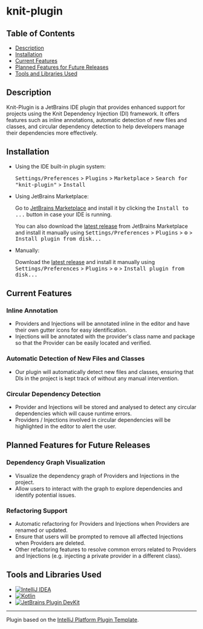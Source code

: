 # knit-plugin

## Table of Contents
- [Description](#description)
- [Installation](#installation)
- [Current Features](#current-features)
- [Planned Features for Future Releases](#planned-features-for-future-releases)
- [Tools and Libraries Used](#tools-and-libraries-used)

## Description
Knit-Plugin is a JetBrains IDE plugin that provides enhanced support for projects using the Knit Dependency Injection (DI) framework. It offers features such as inline annotations, automatic detection of new files and classes, and circular dependency detection to help developers manage their dependencies more effectively.

## Installation

- Using the IDE built-in plugin system:
  
  <kbd>Settings/Preferences</kbd> > <kbd>Plugins</kbd> > <kbd>Marketplace</kbd> > <kbd>Search for "knit-plugin"</kbd> >
  <kbd>Install</kbd>
  
- Using JetBrains Marketplace:

  Go to [JetBrains Marketplace](https://plugins.jetbrains.com/plugin/MARKETPLACE_ID) and install it by clicking the <kbd>Install to ...</kbd> button in case your IDE is running.

  You can also download the [latest release](https://plugins.jetbrains.com/plugin/MARKETPLACE_ID/versions) from JetBrains Marketplace and install it manually using
  <kbd>Settings/Preferences</kbd> > <kbd>Plugins</kbd> > <kbd>⚙️</kbd> > <kbd>Install plugin from disk...</kbd>

- Manually:

  Download the [latest release](https://github.com/NgJackin/knit-plugin/releases/latest) and install it manually using
  <kbd>Settings/Preferences</kbd> > <kbd>Plugins</kbd> > <kbd>⚙️</kbd> > <kbd>Install plugin from disk...</kbd>


## Current Features

### Inline Annotation
- Providers and Injections will be annotated inline in the editor and have their own gutter icons for easy identification.
- Injections will be annotated with the provider's class name and package so that the Provider can be easily located and verified.

### Automatic Detection of New Files and Classes
- Our plugin will automatically detect new files and classes, ensuring that DIs in the project is kept track of without any manual intervention.

### Circular Dependency Detection
- Provider and Injections will be stored and analysed to detect any circular dependencies which will cause runtime errors. 
- Providers / Injections involved in circular dependencies will be highlighted in the editor to alert the user.


## Planned Features for Future Releases

### Dependency Graph Visualization
- Visualize the dependency graph of Providers and Injections in the project.
- Allow users to interact with the graph to explore dependencies and identify potential issues.

### Refactoring Support
- Automatic refactoring for Providers and Injections when Providers are renamed or updated.
- Ensure that users will be prompted to remove all affected Injections when Providers are deleted.
- Other refactoring features to resolve common errors related to Providers and Injections (e.g. injecting a private provider in a different class).


## Tools and Libraries Used
- [![IntelliJ IDEA][intellij-logo]][intellij-url]
- [![Kotlin][kotlin-logo]][kotlin-url]
- [![JetBrains Plugin DevKit][devkit-logo]][devkit-url]


[intellij-logo]: https://img.shields.io/badge/IntelliJIDEA-000000.svg?style=for-the-badge&logo=intellij-idea&logoColor=white
[intellij-url]: https://www.jetbrains.com/idea/

[kotlin-logo]: https://img.shields.io/badge/Kotlin-0095D5.svg?style=for-the-badge&logo=kotlin&logoColor=white
[kotlin-url]: https://kotlinlang.org/

[devkit-logo]: https://img.shields.io/badge/JetBrains%20Plugin%20DevKit-000000.svg?style=for-the-badge&logo=jetbrains&logoColor=white
[devkit-url]: https://plugins.jetbrains.com/docs/intellij/plugin-development.html

---
Plugin based on the [IntelliJ Platform Plugin Template][template].

[template]: https://github.com/JetBrains/intellij-platform-plugin-template
[docs:plugin-description]: https://plugins.jetbrains.com/docs/intellij/plugin-user-experience.html#plugin-description-and-presentation
